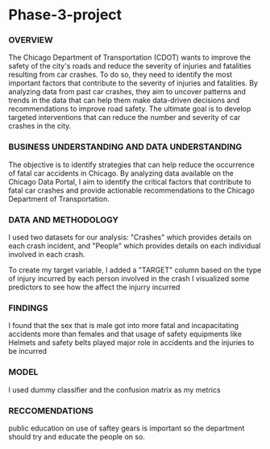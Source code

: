 # Phase-3-project
### OVERVIEW

The Chicago Department of Transportation (CDOT) wants to improve the safety of the city's roads and reduce the severity of injuries and fatalities resulting from car crashes. To do so, they need to identify the most important factors that contribute to the severity of injuries and fatalities. By analyzing data from past car crashes, they aim to uncover patterns and trends in the data that can help them make data-driven decisions and recommendations to improve road safety. The ultimate goal is to develop targeted interventions that can reduce the number and severity of car crashes in the city.

### BUSINESS UNDERSTANDING AND DATA UNDERSTANDING

The objective is to identify strategies that can help reduce the occurrence of fatal car accidents in Chicago. By analyzing data available on the Chicago Data Portal, I aim to identify the critical factors that contribute to fatal car crashes and provide actionable recommendations to the Chicago Department of Transportation.

### DATA AND METHODOLOGY

I used two datasets for our analysis: "Crashes" which provides details on each crash incident, and "People" which provides details on each individual involved in each crash.

To create my target variable, I added a "TARGET" column based on the type of injury incurred by each person involved in the crash
I visualized some predictors to see how the affect the injurry incurred


### FINDINGS
I found that the sex that is male got into more fatal and incapacitating accidents more than females and that usage of safety equipments like Helmets and safety belts played  major role in accidents and the injuries to be incurred

### MODEL
 I used dummy classifier and the confusion matrix as my metrics
 
 ### RECCOMENDATIONS
 
 public education on use of saftey gears is important so the department should try and educate the people on so.